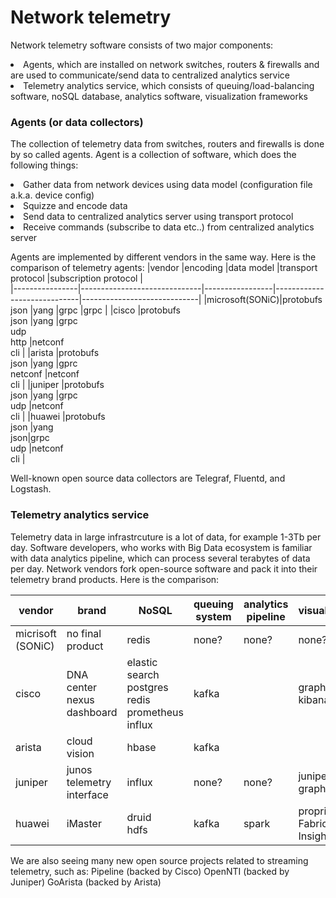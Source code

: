 # Network telemetry
Network telemetry software consists of two major components:
<li> Agents, which are installed on network switches, routers & firewalls and are used to communicate/send data to centralized analytics service
<li> Telemetry analytics service, which consists of queuing/load-balancing software, noSQL database, analytics software, visualization frameworks 

### Agents (or data collectors)
The collection of telemetry data from switches, routers and firewalls is done by so called agents. Agent is a collection of software, which does the following things:
<li> Gather data from network devices using data model (configuration file a.k.a. device config)
<li> Squizze and encode data
<li> Send data to centralized analytics server using transport protocol
<li> Receive commands (subscribe to data etc..) from centralized analytics server 
  
Agents are implemented by different vendors in the same way. Here is the comparison of telemetry agents:
|vendor		       |encoding                      |data model       |transport protocol           |subscription protocol        |       
|----------------|------------------------------|-----------------|-----------------------------|-----------------------------|
|microsoft(SONiC)|protobufs<br>json             |yang             |grpc                         |grpc                         |
|cisco    	     |protobufs<br>json             |yang             |grpc<br>udp<br>http          |netconf<br>cli               |
|arista    	     |protobufs<br>json             |yang             |gprc<br>netconf              |netconf<br>cli               |
|juniper   	     |protobufs<br>json             |yang             |grpc<br>udp                  |netconf<br>cli               |
|huawei   	     |protobufs<br>json             |yang<br>json<xml>|grpc<br>udp                  |netconf<br>cli               |
  
Well-known open source data collectors are Telegraf, Fluentd, and Logstash.

### Telemetry analytics service
Telemetry data in large infrastrcuture is a lot of data, for example 1-3Tb per day. Software developers, who works with Big Data ecosystem is familiar with data analytics pipeline, which can process several terabytes of data per day. 
Network vendors fork open-source software and pack it into their telemetry brand products. Here is the comparison:
  
|vendor		        |brand                        |NoSQL                              |queuing system  |analytics pipeline	  |visualization              |               
|-----------------|-----------------------------|-----------------------------------|----------------|----------------------|---------------------------|
|micrisoft (SONiC)|no final product             |redis                              |none?           |none?                 |none?                      |
|cisco			      |DNA center<br>nexus dashboard|elastic search<br>postgres<br>redis<br>prometheus<br>influx|kafka  			   |                      |graphana <br>kibana                  |
|arista			      |cloud vision                 |hbase	                            |kafka 		       |                      |                           |                         
|juniper		      |junos telemetry interface    |influx   	                        |none? 			     |none?                 |juniper graphana           |                        
|huawei 		      |iMaster                      |druid<br>hdfs                      |kafka   	       |spark                 |proprietary Fabric Insight |


We are also seeing many new open source projects related to streaming telemetry, such as:
Pipeline (backed by Cisco)
OpenNTI (backed by Juniper)
GoArista (backed by Arista)
